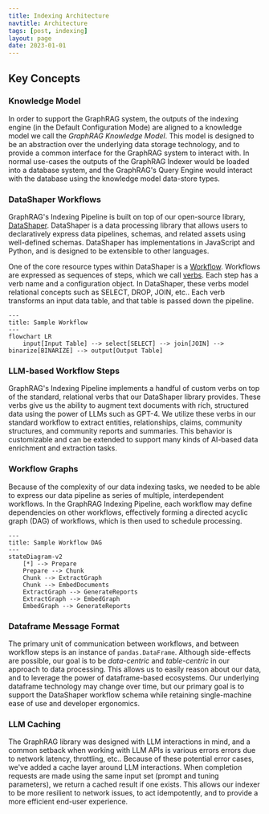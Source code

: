 ```yaml
---
title: Indexing Architecture
navtitle: Architecture
tags: [post, indexing]
layout: page
date: 2023-01-01
---
```


## Key Concepts

### Knowledge Model

In order to support the GraphRAG system, the outputs of the indexing engine (in the Default Configuration Mode) are aligned to a knowledge model we call the _GraphRAG Knowledge Model_.
This model is designed to be an abstraction over the underlying data storage technology, and to provide a common interface for the GraphRAG system to interact with.
In normal use-cases the outputs of the GraphRAG Indexer would be loaded into a database system, and the GraphRAG's Query Engine would interact with the database using the knowledge model data-store types.

### DataShaper Workflows

GraphRAG's Indexing Pipeline is built on top of our open-source library, [DataShaper](https://github.com/microsoft/datashaper).
DataShaper is a data processing library that allows users to declaratively express data pipelines, schemas, and related assets using well-defined schemas.
DataShaper has implementations in JavaScript and Python, and is designed to be extensible to other languages.

One of the core resource types within DataShaper is a [Workflow](https://github.com/microsoft/datashaper/blob/main/javascript/schema/src/workflow/WorkflowSchema.ts).
Workflows are expressed as sequences of steps, which we call [verbs](https://github.com/microsoft/datashaper/blob/main/javascript/schema/src/workflow/verbs.ts).
Each step has a verb name and a configuration object.
In DataShaper, these verbs model relational concepts such as SELECT, DROP, JOIN, etc.. Each verb transforms an input data table, and that table is passed down the pipeline.

```mermaid
---
title: Sample Workflow
---
flowchart LR
    input[Input Table] --> select[SELECT] --> join[JOIN] --> binarize[BINARIZE] --> output[Output Table]
```

### LLM-based Workflow Steps

GraphRAG's Indexing Pipeline implements a handful of custom verbs on top of the standard, relational verbs that our DataShaper library provides. These verbs give us the ability to augment text documents with rich, structured data using the power of LLMs such as GPT-4. We utilize these verbs in our standard workflow to extract entities, relationships, claims, community structures, and community reports and summaries. This behavior is customizable and can be extended to support many kinds of AI-based data enrichment and extraction tasks.

### Workflow Graphs

Because of the complexity of our data indexing tasks, we needed to be able to express our data pipeline as series of multiple, interdependent workflows.
In the GraphRAG Indexing Pipeline, each workflow may define dependencies on other workflows, effectively forming a directed acyclic graph (DAG) of workflows, which is then used to schedule processing.

```mermaid
---
title: Sample Workflow DAG
---
stateDiagram-v2
    [*] --> Prepare
    Prepare --> Chunk
    Chunk --> ExtractGraph
    Chunk --> EmbedDocuments
    ExtractGraph --> GenerateReports
    ExtractGraph --> EmbedGraph
    EmbedGraph --> GenerateReports
```

### Dataframe Message Format

The primary unit of communication between workflows, and between workflow steps is an instance of `pandas.DataFrame`.
Although side-effects are possible, our goal is to be _data-centric_ and _table-centric_ in our approach to data processing.
This allows us to easily reason about our data, and to leverage the power of dataframe-based ecosystems.
Our underlying dataframe technology may change over time, but our primary goal is to support the DataShaper workflow schema while retaining single-machine ease of use and developer ergonomics.

### LLM Caching

The GraphRAG library was designed with LLM interactions in mind, and a common setback when working with LLM APIs is various errors errors due to network latency, throttling, etc..
Because of these potential error cases, we've added a cache layer around LLM interactions.
When completion requests are made using the same input set (prompt and tuning parameters), we return a cached result if one exists.
This allows our indexer to be more resilient to network issues, to act idempotently, and to provide a more efficient end-user experience.
